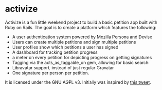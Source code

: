 activize
========

Activize is a fun little weekend project to build a basic petition app built with Ruby on Rails.  The goal is to create a platform which features the following:

* A user authentication system powered by Mozilla Persona and Devise
* Users can create multiple petitions and sign multiple petitions
* User profiles show which petitions a user has signed
* A dashboard for tracking petition progress
* a meter on every petition for depicting progress on getting signatures
* Tagging via the acts_as_taggable_on gem, allowing for basic search
* Libravatar support, instead of just regular Gravatar
* One signature per person per petition.


It is licensed under the GNU AGPL v3. Initially was inspired by [this tweet](https://twitter.com/mairin/status/486601130106179584).
